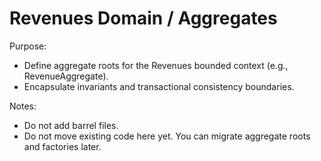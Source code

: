 # Revenues Domain / Aggregates

Purpose:
- Define aggregate roots for the Revenues bounded context (e.g., RevenueAggregate).
- Encapsulate invariants and transactional consistency boundaries.

Notes:
- Do not add barrel files.
- Do not move existing code here yet. You can migrate aggregate roots and factories later.
